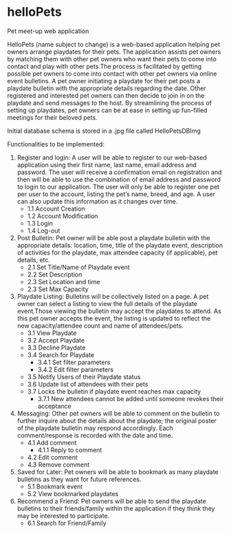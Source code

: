 # helloPets
Pet meet-up web application

HelloPets (name subject to change) is a web-based application helping pet owners arrange playdates for their pets. The application assists pet owners by matching them with other pet owners who want their pets to come into contact and play with other pets.The process is facilitated by getting possible pet owners to come into contact with other pet owners via online event bulletins. A pet owner initiating a playdate for their pet posts a playdate bulletin with the appropriate details regarding the date. Other registered and interested pet owners can then decide to join in on the playdate and send messages to the host. By streamlining the process of setting up playdates, pet owners can be at ease in setting up fun-filled meetings for their beloved pets.

Initial database schema is stored in a .jpg file called HelloPetsDBImg

Functionalities to be implemented:
1. Register and login: A user will be able to register to our web-based application using their first name, last name, email address and password. The user will receive a confirmation email on registration and then will be able to use the combination of email address and password to login to our application. The user will only be able to register one pet per user to the account, listing the pet’s name, breed, and age. A user can also update this information as it changes over time.
	* 1.1 Account Creation
	* 1.2 Account Modification
	* 1.3 Login
	* 1.4 Log-out
2. Post Bulletin: Pet owner will be able post a playdate bulletin with the appropriate details: location, time, title of the playdate event, description of activities for the playdate, max attendee capacity (if applicable), pet details, etc.
	* 2.1 Set Title/Name of Playdate event
	* 2.2 Set Description
	* 2.3 Set Location and time
	* 2.3 Set Max Capacity
3. Playdate Listing: Bulletins will be collectively listed on a page. A pet owner can select a listing to view the full details of the playdate event.Those viewing the bulletin may accept the playdates to attend. As this pet owner accepts the event, the listing is updated to reflect the new capacity/attendee count and name of attendees/pets.
	* 3.1 View Playdate
	* 3.2 Accept Playdate
	* 3.3 Decline Playdate
	* 3.4 Search for Playdate
		* 3.4.1 Set filter parameters
		* 3.4.2 Edit filter parameters
	* 3.5 Notify Users of their Playdate status
	* 3.6 Update list of attendees with their pets
	* 3.7 Locks the bulletin if playdate event reaches max capacity
		* 3.7.1 New attendees cannot be added until someone revokes their acceptance
4. Messaging: Other pet owners will be able to comment on the bulletin to further inquire about the details about the playdate; the original poster of the playdate bulletin may respond accordingly. Each comment/response is recorded with the date and time.
	* 4.1 Add comment
		* 4.1.1 Reply to comment
	* 4.2 Edit comment
	* 4.3 Remove comment
5. Saved for Later: Pet owners will be able to bookmark as many playdate bulletins as they want for future references.
	* 5.1 Bookmark event
	* 5.2 View bookmarked playdates
6. Recommend a Friend: Pet owners will be able to send the playdate bulletins to their friends/family within the application if they think they may be interested to participate.
	* 6.1 Search for Friend/Family

